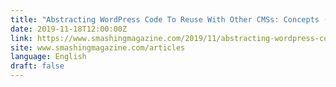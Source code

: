 ```yaml
---
title: "Abstracting WordPress Code To Reuse With Other CMSs: Concepts (Part 1)"
date: 2019-11-18T12:00:00Z
link: https://www.smashingmagazine.com/2019/11/abstracting-wordpress-code-cms-concepts/?utm_medium=RSS&utm_source=news.12bit.vn
site: www.smashingmagazine.com/articles
language: English
draft: false
---
```

